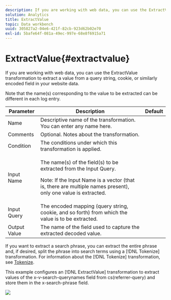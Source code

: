 ```yaml
---
description: If you are working with web data, you can use the ExtractValue transformation to extract a value from a query string, cookie, or similarly encoded field in your website data.
solution: Analytics
title: ExtractValue
topic: Data workbench
uuid: 305827a2-04e6-421f-82cb-923d62b02e70
exl-id: 5bafe64f-081a-49ec-997e-68e8f6915a71
---
```

# ExtractValue{#extractvalue}

If you are working with web data, you can use the ExtractValue transformation to extract a value from a query string, cookie, or similarly encoded field in your website data.

Note that the name(s) corresponding to the value to be extracted can be different in each log entry.

<table id="table_D16A39BE035043628A4D6F7452952304"> 
 <thead> 
  <tr> 
   <th colname="col1" class="entry"> Parameter </th> 
   <th colname="col2" class="entry"> Description </th> 
   <th colname="col3" class="entry"> Default </th> 
  </tr> 
 </thead>
 <tbody> 
  <tr> 
   <td colname="col1"> Name </td> 
   <td colname="col2"> Descriptive name of the transformation. You can enter any name here. </td> 
   <td colname="col3"></td> 
  </tr> 
  <tr> 
   <td colname="col1"> Comments </td> 
   <td colname="col2"> Optional. Notes about the transformation. </td> 
   <td colname="col3"></td> 
  </tr> 
  <tr> 
   <td colname="col1"> Condition </td> 
   <td colname="col2"> The conditions under which this transformation is applied. </td> 
   <td colname="col3"></td> 
  </tr> 
  <tr> 
   <td colname="col1"> Input Name </td> 
   <td colname="col2"> <p>The name(s) of the field(s) to be extracted from the Input Query. </p> <p> <p>Note:  If the Input Name is a vector (that is, there are multiple names present), only one value is extracted. </p> </p> </td> 
   <td colname="col3"></td> 
  </tr> 
  <tr> 
   <td colname="col1"> Input Query </td> 
   <td colname="col2"> The encoded mapping (query string, cookie, and so forth) from which the value is to be extracted. </td> 
   <td colname="col3"></td> 
  </tr> 
  <tr> 
   <td colname="col1"> Output Value </td> 
   <td colname="col2"> The name of the field used to capture the extracted decoded value. </td> 
   <td colname="col3"></td> 
  </tr> 
 </tbody> 
</table>

If you want to extract a search phrase, you can extract the entire phrase and, if desired, split the phrase into search terms using a [!DNL Tokenize] transformation. For information about the [!DNL Tokenize] transformation, see [Tokenize](../../../../../home/c-dataset-const-proc/c-data-trans/c-transf-types/c-standard-transf/c-tokenize.md#concept-f460aa5df3a7476e971af29cf5d9b32c).

This example configures an [!DNL ExtractValue] transformation to extract values of the x-v-search-querynames field from cs(referrer-query) and store them in the x-search-phrase field.

![](assets/cfg_TransformationType_ExtractValue.png)
